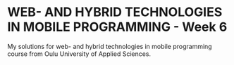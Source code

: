 # WEB- AND HYBRID TECHNOLOGIES IN MOBILE PROGRAMMING - Week 6

My solutions for web- and hybrid technologies in mobile programming course from Oulu University of Applied Sciences.
